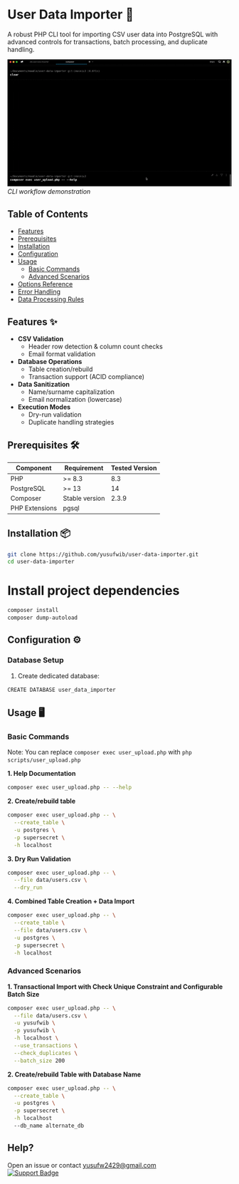 # User Data Importer 🚀

A robust PHP CLI tool for importing CSV user data into PostgreSQL with advanced controls for transactions, batch processing, and duplicate handling.

![CLI Demo](/assets/cli-demo.gif) *CLI workflow demonstration*

## Table of Contents

- [Features](#features)
- [Prerequisites](#prerequisites)
- [Installation](#installation)
- [Configuration](#configuration)
- [Usage](#usage)
  - [Basic Commands](#basic-commands)
  - [Advanced Scenarios](#advanced-scenarios)
- [Options Reference](#options-reference)
- [Error Handling](#error-handling)
- [Data Processing Rules](#data-processing-rules)

## Features ✨

- **CSV Validation**  
  - Header row detection & column count checks
  - Email format validation
- **Database Operations**  
  - Table creation/rebuild
  - Transaction support (ACID compliance)
- **Data Sanitization**  
  - Name/surname capitalization
  - Email normalization (lowercase)
- **Execution Modes**  
  - Dry-run validation
  - Duplicate handling strategies

## Prerequisites 🛠️

| Component       | Requirement              | Tested Version |
|-----------------|--------------------------|----------------|
| PHP             | >= 8.3                   | 8.3            |
| PostgreSQL      | >= 13                    | 14           |
| Composer        | Stable version           | 2.3.9          |
| PHP Extensions  | pgsql              |                |

## Installation 📦

```bash
git clone https://github.com/yusufwib/user-data-importer.git
cd user-data-importer
```

# Install project dependencies

```bash
composer install
composer dump-autoload
```

## Configuration ⚙️

### Database Setup

1. Create dedicated database:

```bash
CREATE DATABASE user_data_importer
```

## Usage 🖥️

### Basic Commands

Note: You can replace ``composer exec user_upload.php`` with ``php scripts/user_upload.php``

**1. Help Documentation**

```bash
composer exec user_upload.php -- --help
```

**2. Create/rebuild table**

```bash
composer exec user_upload.php -- \
  --create_table \
  -u postgres \
  -p supersecret \
  -h localhost
```

**3. Dry Run Validation**

```bash
composer exec user_upload.php -- \
  --file data/users.csv \
  --dry_run
  ```

**4. Combined Table Creation + Data Import**

```bash
composer exec user_upload.php -- \
  --create_table \
  --file data/users.csv \
  -u postgres \
  -p supersecret \
  -h localhost 
 ```

### Advanced Scenarios

**1. Transactional Import with Check Unique Constraint and Configurable Batch Size**

```bash
composer exec user_upload.php -- \
  --file data/users.csv \
  -u yusufwib \
  -p yusufwib \
  -h localhost \
  --use_transactions \
  --check_duplicates \
  --batch_size 200
```

**2. Create/rebuild Table with Database Name**

```bash
composer exec user_upload.php -- \
  --create_table \
  -u postgres \
  -p supersecret \
  -h localhost
  --db_name alternate_db
```

## Help?

Open an issue or contact  [yusufw2429@gmail.com](mailto:yusufwib@example.com)  
[![Support Badge](https://img.shields.io/badge/Support-Email-blue)](mailto:yusufw2429@gmail.com)
